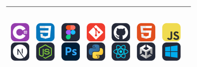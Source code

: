 ---
<br>
<p align="center">

  <span style="display: inline-block; margin-right: 15px;">
    <img src="img/CS.svg" width="50"/>
  </span>
  <span style="display: inline-block; margin-right: 15px;">
    <img src="img/CSS.svg" width="50"/>
  </span>
  <span style="display: inline-block; margin-right: 15px;">
    <img src="img/Figma-Dark.svg" width="50"/>
  </span>
  <span style="display: inline-block; margin-right: 15px;">
    <img src="img/Git.svg" width="50"/>
  </span>
  <span style="display: inline-block; margin-right: 15px;">
    <img src="img/Github-Dark.svg" width="50"/>
  </span>
  <span style="display: inline-block; margin-right: 15px;">
    <img src="img/HTML.svg" width="50"/>
  </span>
  <span style="display: inline-block; margin-right: 15px;">
    <img src="img/JavaScript.svg" width="50"/>
  </span>
  <span style="display: inline-block; margin-right: 15px;">
    <img src="img/NextJS-Dark.svg" width="50"/>
  </span>
  <span style="display: inline-block; margin-right: 15px;">
    <img src="img/NodeJS-Dark.svg" width="50"/>
  </span>
  <span style="display: inline-block; margin-right: 15px;">
    <img src="img/Photoshop.svg" width="50"/>
  </span>
  <span style="display: inline-block; margin-right: 15px;">
    <img src="img/Python-Dark.svg" width="50"/>
  </span>
  <span style="display: inline-block; margin-right: 15px;">
    <img src="img/React-Dark.svg" width="50"/>
  </span>
  <span style="display: inline-block; margin-right: 15px;">
    <img src="img/Unity-Dark.svg" width="50"/>
  </span>
  <span style="display: inline-block; margin-right: 15px;">
    <img src="img/Windows-Dark.svg" width="50"/>
  </span>
  
</p>
